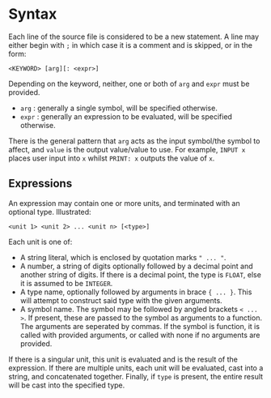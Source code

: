 # Syntax
Each line of the source file is considered to be a new statement. A line may either begin with `;` in which case it is a comment and is skipped, or in the form:

`<KEYWORD> [arg][: <expr>]`

Depending on the keyword, neither, one or both of `arg` and `expr` must be provided.
- `arg` : generally a single symbol, will be specified otherwise.
- `expr` : generally an expression to be evaluated, will be specified otherwise.

There is the general pattern that `arg` acts as the input symbol/the symbol to affect, and `value` is the output value/value to use. For example, `INPUT x` places user input into `x` whilst `PRINT: x` outputs the value of `x`.

## Expressions

An expression may contain one or more units, and terminated with an optional type. Illustrated:

`<unit 1> <unit 2> ... <unit n> [<type>]`

Each unit is one of:
- A string literal, which is enclosed by quotation marks `" ... "`.
- A number, a string of digits optionally followed by a decimal point and another string of digits. If there is a decimal point, the type is `FLOAT`, else it is assumed to be `INTEGER`.
- A type name, optionally followed by arguments in brace `{ ... }`. This will attempt to construct said type with the given arguments.
- A symbol name. The symbol may be followed by angled brackets `< ... >`. If present, these are passed to the symbol as arguments to a function. The arguments are seperated by commas. If the symbol is function, it is called with provided arguments, or called with none if no arguments are provided.

If there is a singular unit, this unit is evaluated and is the result of the expression. If there are multiple units, each unit will be evaluated, cast into a string, and concatenated together. Finally, if `type` is present, the entire result will be cast into the specified type.
